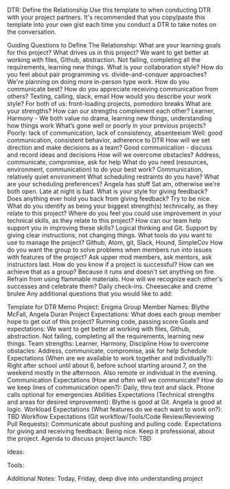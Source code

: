 DTR: Define the Relationship
Use this template to when conducting DTR with your project partners. It's recommended that you copy/paste this template into your own gist each time you conduct a DTR to take notes on the conversation.

Guiding Questions to Define The Relationship:
What are your learning goals for this project? What drives us in this project?
  We want to get better at working with files, Github, abstraction. Not failing, completing all the requirements, learning new things.
What is your collaboration style? How do you feel about pair programming vs. divide-and-conquer approaches?
  We're planning on doing more in-person type work.
How do you communicate best? How do you appreciate receiving communication from others?
  Texting, calling, slack, email
How would you describe your work style?
  For both of us: front-loading projects, pomodoro breaks
What are your strengths? How can our strengths complement each other?
  Learner, Harmony - We both value no drama, learning new things, understanding how things work
What’s gone well or poorly in your previous projects?
  Poorly: lack of communication, lack of consistency, absenteeism  Well: good communication, consistent behavior, adherence to DTR
How will we set direction and make decisions as a team?
  Good communication - discuss and record ideas and decisions
How will we overcome obstacles?
  Address, communicate, compromise, ask for help
What do you need (resources, environment, communication) to do your best work?
  Communication, relatively quiet environment
What scheduling restraints do you have? What are your scheduling preferences?
  Angela has stuff Sat am, otherwise we're both open. Late at night is bad.
What is your style for giving feedback? Does anything ever hold you back from giving feedback?
  Try to be nice.
What do you identify as being your biggest strength(s) technically, as they relate to this project? Where do you feel you could use improvement in your technical skills, as they relate to this project? How can our team help support you in improving these skills?
  Logical thinking and Git. Support by giving clear instructions, not changing things.
What tools do you want to use to manage the project?
  Github, Atom, git, Slack, Hound, SimpleCov
How do you want the group to solve problems when members run into issues with features of the project?
  Ask upper mod members, ask mentors, ask instructors last.
How do you know if a project is successful? How can we achieve that as a group?
  Because it runs and doesn't set anything on fire. Refrain from using flammable materials.
How will we recognize each other's successes and celebrate them?
  Daily check-ins. Cheesecake and creme brulee
Any additional questions that you would like to add:

Template for DTR Memo
Project:
  Enigma
Group Member Names:
  Blythe McFall, Angela Duran
Project Expectations: What does each group member hope to get out of this project?
  Running code, passing score
Goals and expectations:
  We want to get better at working with files, Github, abstraction. Not failing, completing all the requirements, learning new things.
Team strengths:
  Learner, Harmony, Discipline
How to overcome obstacles:
  Address, communicate, compromise, ask for help
Schedule Expectations (When are we available to work together and individually?):
  Right after school until about 6, before school starting around 7, on the weekend mostly in the afternoon. Also remote or individual in the evening.
Communication Expectations (How and often will we communicate? How do we keep lines of communication open?):
  Daily, thru text and slack. Phone calls optional for emergencies
Abilities Expectations (Technical strengths and areas for desired improvement):
  Blythe is good at Git. Angela is good at logic.
Workload Expectations (What features do we each want to work on?):
  TBD
Workflow Expectations (Git workflow/Tools/Code Review/Reviewing Pull Requests):
  Communicate about pushing and pulling code.
Expectations for giving and receiving feedback:
  Being nice. Keep it professional, about the project.
Agenda to discuss project launch:
  TBD

Ideas:

Tools:

Additional Notes:
  Today, Friday, deep dive into understanding project
